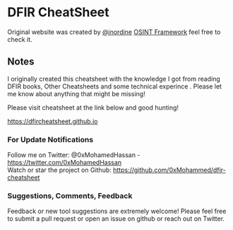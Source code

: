 # DFIR CheatSheet
Original website was created by <a href="https://twitter.com/jnordine">@jnordine</a> <a href="https://osintframework.com/">OSINT Framework</a> feel free to check it.
## Notes
I originally created this cheatsheet with the knowledge I got from reading DFIR books, Other Cheatsheets and some technical experince . Please let me know about anything that might be missing!

Please visit cheatsheet at the link below and good hunting!

https://dfircheatsheet.github.io

### For Update Notifications
Follow me on Twitter: @0xMohamedHassan - https://twitter.com/0xMohamedHassan   
Watch or star the project on Github: https://github.com/0xMohammed/dfir-cheatsheet

### Suggestions, Comments, Feedback
Feedback or new tool suggestions are extremely welcome!  Please feel free to submit a pull request or open an issue on github or reach out on Twitter.

